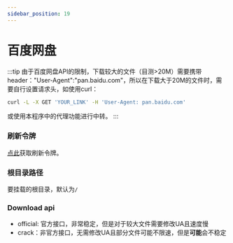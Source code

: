 ```yaml
---
sidebar_position: 19
---
```


# 百度网盘

:::tip
由于百度网盘API的限制，下载较大的文件（目测>20M）需要携带header："User-Agent":"pan.baidu.com"，所以在下载大于20M的文件时，需要自行设置请求头，如使用curl：
```bash
curl -L -X GET 'YOUR_LINK' -H 'User-Agent: pan.baidu.com' 
```
或使用本程序中的代理功能进行中转。
:::



### 刷新令牌

[点此](https://openapi.baidu.com/oauth/2.0/authorize?response_type=code&client_id=iYCeC9g08h5vuP9UqvPHKKSVrKFXGa1v&redirect_uri=https://tool.nn.ci/baidu/callback&scope=basic,netdisk&qrcode=1)获取刷新令牌。



### 根目录路径

要挂载的根目录，默认为`/`



### Download api

- official: 官方接口，非常稳定，但是对于较大文件需要修改UA且速度慢
- crack：非官方接口，无需修改UA且部分文件可能不限速，但是**可能**会不稳定